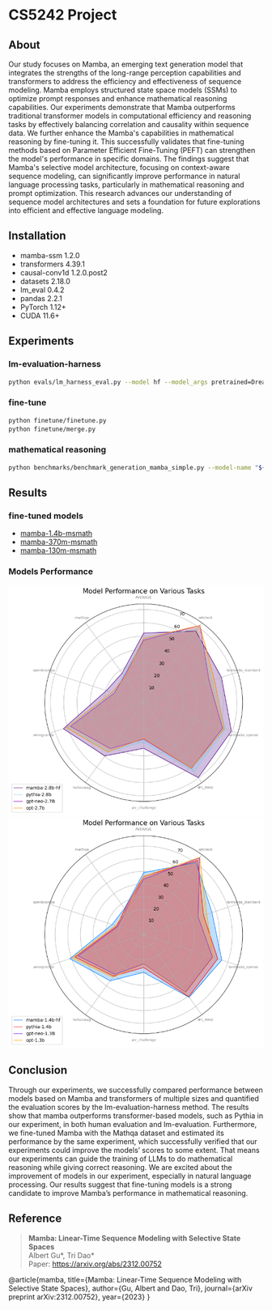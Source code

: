 # CS5242 Project


## About

Our study focuses on Mamba, an emerging text generation model that integrates the strengths of the long-range perception capabilities and transformers to address the efficiency and effectiveness of sequence modeling. Mamba employs structured state space models (SSMs) to optimize prompt responses and enhance mathematical reasoning capabilities. Our experiments demonstrate that Mamba outperforms traditional transformer models in computational efficiency and reasoning tasks by effectively balancing correlation and causality within sequence data. We further enhance the Mamba's capabilities in mathematical reasoning by fine-tuning it. This successfully validates that fine-tuning methods based on Parameter Efficient Fine-Tuning (PEFT) can strengthen the model's performance in specific domains. The findings suggest that Mamba's selective model architecture, focusing on context-aware sequence modeling, can significantly improve performance in natural language processing tasks, particularly in mathematical reasoning and prompt optimization. This research advances our understanding of sequence model architectures and sets a foundation for future explorations into efficient and effective language modeling.

## Installation

- mamba-ssm 1.2.0
- transformers 4.39.1
- causal-conv1d 1.2.0.post2
- datasets 2.18.0
- lm_eval 0.4.2
- pandas 2.2.1
- PyTorch 1.12+
- CUDA 11.6+


## Experiments

### lm-evaluation-harness
```bash
python evals/lm_harness_eval.py --model hf --model_args pretrained=DreamOnRain/mamba-1.4b-msmath --tasks "${tasks}" --device cuda --batch_size 64
```

### fine-tune
```bash
python finetune/finetune.py
python finetune/merge.py
```

### mathematical reasoning
```bash
python benchmarks/benchmark_generation_mamba_simple.py --model-name "${model_list[0]}" --prompt "${prompt}"
```


## Results

### fine-tuned models
* [mamba-1.4b-msmath](https://huggingface.co/DreamOnRain/mamba-1.4b-msmath)
* [mamba-370m-msmath](https://huggingface.co/DreamOnRain/mamba-370m-msmath)
* [mamba-130m-msmath](https://huggingface.co/DreamOnRain/mamba-130m-msmath)

### Models Performance
![models performance](assets/rada1.png)
![models performance](assets/rada2.png)


## Conclusion
Through our experiments, we successfully compared performance between models based on Mamba and transformers of multiple sizes and quantified the evaluation scores by the lm-evaluation-harness method. The results show that mamba outperforms transformer-based models, such as Pythia in our experiment, in both human evaluation and lm-evaluation. Furthermore, we fine-tuned Mamba with the Mathqa dataset and estimated its performance by the same experiment, which successfully verified that our experiments could improve the models’ scores to some extent. That means our experiments can guide the training of LLMs to do mathematical reasoning while giving correct reasoning. We are excited about the improvement of models in our experiment, especially in natural language processing. Our results suggest that fine-tuning models is a strong candidate to improve Mamba’s performance in mathematical reasoning.


## Reference

> **Mamba: Linear-Time Sequence Modeling with Selective State Spaces**\
> Albert Gu*, Tri Dao*\
> Paper: https://arxiv.org/abs/2312.00752


@article{mamba,
  title={Mamba: Linear-Time Sequence Modeling with Selective State Spaces},
  author={Gu, Albert and Dao, Tri},
  journal={arXiv preprint arXiv:2312.00752},
  year={2023}
}
